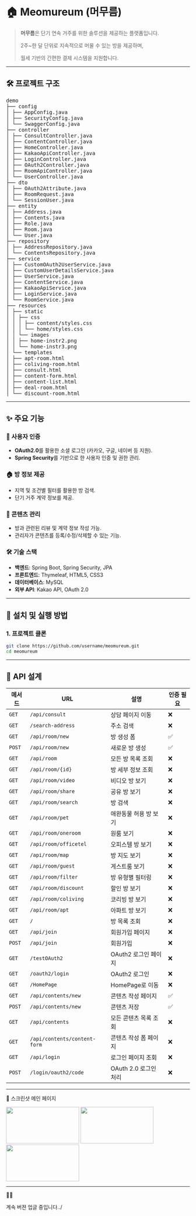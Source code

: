 # 🏠 Meomureum (머무름)

> **머무름**은 단기 연속 거주를 위한 솔루션을 제공하는 플랫폼입니다.
> 
> 2주~한 달 단위로 지속적으로 머물 수 있는 방을 제공하며,
>
> 월세 기반의 간편한 결제 시스템을 지원합니다.

---

## 🛠️ 프로젝트 구조
<pre>
demo 
├── config 
│ ├── AppConfig.java 
│ ├── SecurityConfig.java
│ └── SwaggerConfig.java 
├── controller 
│ ├── ConsultController.java 
│ ├── ContentController.java 
│ ├── HomeController.java 
│ ├── KakaoApiController.java 
│ ├── LoginController.java 
│ ├── OAuth2Controller.java 
│ ├── RoomApiController.java 
│ └── UserController.java 
├── dto 
│ ├── OAuth2Attribute.java 
│ ├── RoomRequest.java 
│ └── SessionUser.java 
├── entity 
│ ├── Address.java 
│ ├── Contents.java 
│ ├── Role.java 
│ ├── Room.java 
│ └── User.java 
├── repository 
│ ├── AddressRepository.java 
│ └── ContentsRepository.java 
├── service 
│ ├── CustomOAuth2UserService.java 
│ ├── CustomUserDetailsService.java 
│ ├── UserService.java 
│ ├── ContentService.java 
│ ├── KakaoApiService.java 
│ ├── LoginService.java 
│ └── RoomService.java 
├── resources 
│ ├── static 
│ │ ├── css 
│ │ │ ├── content/styles.css 
│ │ │ └── home/styles.css 
│ │ └── images 
│ │ ├── home-instr2.png 
│ │ └── home-instr3.png 
│ └── templates 
│ ├── apt-room.html 
│ ├── coliving-room.html 
│ ├── consult.html
│ ├── content-form.html 
│ ├── content-list.html 
│ ├── deal-room.html 
│ └── discount-room.html
</pre>

---

## ✨ 주요 기능

### 🔑 사용자 인증
- **OAuth2.0**를 활용한 소셜 로그인 (카카오, 구글, 네이버 등 지원).
- **Spring Security**를 기반으로 한 사용자 인증 및 권한 관리.

### 🏠 방 정보 제공
- 지역 및 조건별 필터를 활용한 방 검색.
- 단기 거주 계약 정보를 제공.

### 📄 콘텐츠 관리
- 방과 관련된 리뷰 및 계약 정보 작성 가능.
- 관리자가 콘텐츠를 등록/수정/삭제할 수 있는 기능.

### 🛠️ 기술 스택
- **백엔드**: Spring Boot, Spring Security, JPA
- **프론트엔드**: Thymeleaf, HTML5, CSS3
- **데이터베이스**: MySQL
- **외부 API**: Kakao API, OAuth 2.0

---

## 🚀 설치 및 실행 방법

### 1. 프로젝트 클론
```bash
git clone https://github.com/username/meomureum.git
cd meomureum
```
----



## 📂 API 설계


| 메서드   | URL                           | 설명                          | 인증 필요 |
|----------|-------------------------------|-------------------------------|-----------|
| `GET`    | `/api/consult`                 | 상담 페이지 이동               | ❌        |
| `GET`    | `/search-address`             | 주소 검색                      | ❌        |
| `GET`    | `/api/room/new`                | 방 생성 폼                    | ✅        |
| `POST`   | `/api/room/new`                | 새로운 방 생성                | ✅        |
| `GET`    | `/api/room`                    | 모든 방 목록 조회             | ❌        |
| `GET`    | `/api/room/{id}`               | 방 세부 정보 조회             | ❌        |
| `GET`    | `/api/room/video`              | 비디오 방 보기                 | ❌        |
| `GET`    | `/api/room/share`              | 공유 방 보기                   | ❌        |
| `GET`    | `/api/room/search`             | 방 검색                        | ❌        |
| `GET`    | `/api/room/pet`                | 애완동물 허용 방 보기          | ❌        |
| `GET`    | `/api/room/oneroom`            | 원룸 보기                      | ❌        |
| `GET`    | `/api/room/officetel`          | 오피스텔 방 보기               | ❌        |
| `GET`    | `/api/room/map`                | 방 지도 보기                   | ❌        |
| `GET`    | `/api/room/guest`              | 게스트룸 보기                  | ❌        |
| `GET`    | `/api/room/filter`             | 방 유형별 필터링               | ❌        |
| `GET`    | `/api/room/discount`           | 할인 방 보기                   | ❌        |
| `GET`    | `/api/room/coliving`           | 코리빙 방 보기                 | ❌        |
| `GET`    | `/api/room/apt`                | 아파트 방 보기                 | ❌        |
| `GET`    | `/`                            | 방 목록 조회                   | ❌        |
| `GET`    | `/api/join`                    | 회원가입 페이지                | ❌        |
| `POST`   | `/api/join`                    | 회원가입                       | ❌        |
| `GET`    | `/testOAuth2`                  | OAuth2 로그인 페이지          | ❌        |
| `GET`    | `/oauth2/login`                | OAuth2 로그인                  | ❌        |
| `GET`    | `/HomePage`                    | HomePage로 이동                | ❌        |
| `GET`    | `/api/contents/new`            | 콘텐츠 작성 페이지            | ✅        |
| `POST`   | `/api/contents/new`            | 콘텐츠 저장                    | ✅        |
| `GET`    | `/api/contents`                | 모든 콘텐츠 목록 조회         | ❌        |
| `GET`    | `/api/contents/content-form`   | 콘텐츠 작성 폼 페이지         | ❌        |
| `GET`    | `/api/login`                   | 로그인 페이지 조회            | ❌        |
| `POST`   | `/login/oauth2/code`           | OAuth 2.0 로그인 처리          | ❌        |


---
📸 스크린샷
메인 페이지

<img src="https://github.com/user-attachments/assets/616e4e96-6290-4ff4-abcb-691bb7cdb124" width="200" height="100"/>
<img src="https://github.com/user-attachments/assets/e4cd9e4f-486a-4062-a4d8-1e48e6244df8" width="200" height="100"/>
<img src="https://github.com/user-attachments/assets/0d26cbb7-4abd-4ff4-ae27-ccfa1f2a5c5a" width="200" height="100"/>



---
🧑‍💻 

계속 버젼 업글 중입니다../

